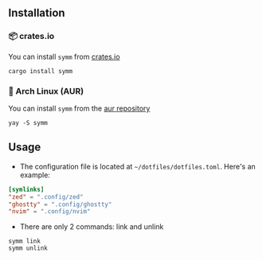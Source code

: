 ## Installation

### 📦 crates.io

You can install `symm` from [crates.io](https://crates.io/crates/symm)

```fish
cargo install symm
```

### 🐧 Arch Linux (AUR)

You can install `symm` from the [aur repository](https://aur.archlinux.org/packages/symm)

```fish
yay -S symm
```

## Usage

- The configuration file is located at `~/dotfiles/dotfiles.toml`. Here's an example:

```toml
[symlinks]
"zed" = ".config/zed"
"ghostty" = ".config/ghostty"
"nvim" = ".config/nvim"
```

- There are only 2 commands: link and unlink

```fish
symm link
symm unlink
```
